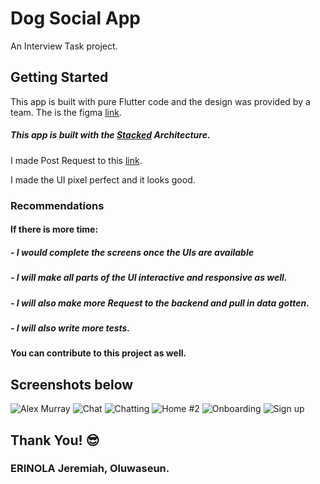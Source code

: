 # Dog Social App

An Interview Task project.

## Getting Started

This app is built with pure Flutter code and the design was provided by a team.
The is the figma [link](https://www.figma.com/file/bSQMB5hImn2F44fmsr9559/Flutter-Interview-Task?node-id=0%3A1).
##### **This app is built with the [Stacked](www.filledstacks.com) Architecture.**

I made Post Request to this [link](https://hookb.in/pzQ7aK2YoKURPnrrPdZY).

I made the UI pixel perfect and it looks good.

### Recommendations
#### If there is more time:
#####    - I would complete the screens once the UIs are available
#####    - I will make all parts of the UI interactive and responsive as well.
#####    - I will also make more Request to the backend and pull in data gotten.
#####    - I will also write more tests.

#### You can contribute to this project as well.
    
  ## Screenshots below
  ![Alex Murray](https://user-images.githubusercontent.com/53568423/134974971-1eb1a042-8482-4be2-8bdd-bd4fa97d3652.png)
![Chat](https://user-images.githubusercontent.com/53568423/134974979-6f2e5d6d-d25e-48e9-aeab-445823d006b9.png)
![Chatting](https://user-images.githubusercontent.com/53568423/134974981-115c9b94-a0d0-425d-8d87-09e7e772b9f7.png)
![Home #2](https://user-images.githubusercontent.com/53568423/134974983-5c107f00-269c-4354-8e88-758dd53fdd57.png)
![Onboarding](https://user-images.githubusercontent.com/53568423/134974988-38c4ba01-b3e8-4c88-9730-41ff41b9700a.png)
![Sign up](https://user-images.githubusercontent.com/53568423/134974989-56082e47-0a19-4c20-a83d-ae9a95a9c2d8.png)

  

## Thank You! 😎

### ERINOLA Jeremiah, Oluwaseun.
